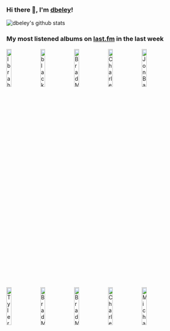 ### Hi there 👋, I'm [dbeley](https://dbeley.ovh/en)!

![dbeley's github stats](https://github-readme-stats.vercel.app/api?username=dbeley)

### My most listened albums on [last.fm](https://www.last.fm/user/d_beley) in the last week

[<img src='https://lastfm.freetls.fastly.net/i/u/300x300/d605cb413a18e414840e37ad8bffb6be.jpg' width='16%' height='16%' alt='Ibrahim Maalouf - 40 Melodies'>](https://www.last.fm/music/ibrahim%2bmaalouf/40%2bmelodies)&nbsp;
[<img src='https://lastfm.freetls.fastly.net/i/u/300x300/67a4d6e9f3425753c90e0eb0e2d19c7c.jpg' width='16%' height='16%' alt='black midi - Cavalcade'>](https://www.last.fm/music/black%2bmidi/cavalcade)&nbsp;
[<img src='https://lastfm.freetls.fastly.net/i/u/300x300/995af5dcc34ca5eaa2640d8baa8adcfb.jpg' width='16%' height='16%' alt='Brad Mehldau - Largo'>](https://www.last.fm/music/brad%2bmehldau/largo)&nbsp;
[<img src='https://lastfm.freetls.fastly.net/i/u/300x300/d20c4ea631804b2ba27f51df61d85058.jpg' width='16%' height='16%' alt='Charles Lloyd - The Water Is Wide'>](https://www.last.fm/music/charles%2blloyd/the%2bwater%2bis%2bwide)&nbsp;
[<img src='https://lastfm.freetls.fastly.net/i/u/300x300/3525227936f39d6c6bd7b53a695076f7.jpg' width='16%' height='16%' alt='Jon Batiste - Hollywood Africans'>](https://www.last.fm/music/jon%2bbatiste/hollywood%2bafricans)&nbsp;
<br>
[<img src='https://lastfm.freetls.fastly.net/i/u/300x300/09bc862022fa580b820e065e51da7905.jpg' width='16%' height='16%' alt='Tyler, The Creator - IGOR'>](https://www.last.fm/music/tyler%252c%2bthe%2bcreator/igor)&nbsp;
[<img src='https://lastfm.freetls.fastly.net/i/u/300x300/db37ba3a1ee548b49284ca9272a18c92.jpg' width='16%' height='16%' alt='Brad Mehldau Trio - Anything Goes'>](https://www.last.fm/music/brad%2bmehldau%2btrio/anything%2bgoes)&nbsp;
[<img src='https://lastfm.freetls.fastly.net/i/u/300x300/c980ac9ed35f454f851928f67ea41db0.jpg' width='16%' height='16%' alt='Brad Mehldau Trio - Day Is Done'>](https://www.last.fm/music/brad%2bmehldau%2btrio/day%2bis%2bdone)&nbsp;
[<img src='https://lastfm.freetls.fastly.net/i/u/300x300/e9bd01dbb2d9437ac328b4591e8f92d5.jpg' width='16%' height='16%' alt='Charles Lloyd - Forest Flower / Soundtrack'>](https://www.last.fm/music/charles%2blloyd/forest%2bflower%2b%252f%2bsoundtrack)&nbsp;
[<img src='https://lastfm.freetls.fastly.net/i/u/300x300/9858ea05277d4c7b4f3a0efe48c3e9d1.jpg' width='16%' height='16%' alt='Michael Brecker - Tales From The Hudson'>](https://www.last.fm/music/michael%2bbrecker/tales%2bfrom%2bthe%2bhudson)&nbsp;
<br>
